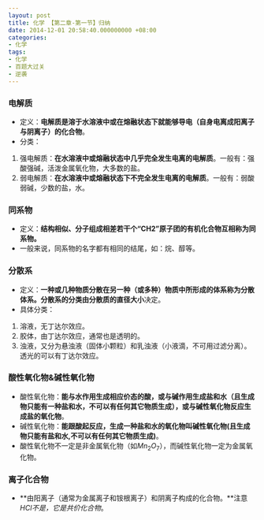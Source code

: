 ```yaml
---
layout: post
title: 化学 【第二章-第一节】归纳
date: 2014-12-01 20:58:40.000000000 +08:00
categories:
- 化学
tags:
- 化学
- 百题大过关
- 逆袭
---
```

### **电解质**

*   定义：**电解质是溶于水溶液中或在熔融状态下就能够导电（自身电离成阳离子与阴离子）的化合物**。
*   分类：

1.  强电解质：**在水溶液中或熔融状态中几乎完全发生电离的电解质**。一般有：强酸强碱，活泼金属氧化物，大多数的盐。
2.  弱电解质：**在水溶液中或熔融状态下不完全发生电离的电解质**。一般有：弱酸弱碱，少数的盐，水。

### **同系物**

*   定义：**结构相似、分子组成相差若干个“CH2”原子团的有机化合物互相称为同系物。**
*   一般来说，同系物的名字都有相同的结尾，如：烷、醇等。

### **分散系**

*   定义：**一种或几种物质分散在另一种（或多种）物质中所形成的体系称为分散体系。**分散系的分类由**分散质的直径大小**决定。
*   具体分类：

1.  溶液，无丁达尔效应。
2.  胶体，由丁达尔效应，通常也是透明的。
3.  浊液，又分为悬浊液（固体小颗粒）和乳浊液（小液滴，不可用过滤分离）。透光的可以有丁达尔效应。

### **酸性氧化物&碱性氧化物**

*   酸性氧化物：**能与水作用生成相应价态的酸，或与碱作用生成盐和水（且生成物只能有一种盐和水，不可以有任何其它物质生成），或与碱性氧化物反应生成盐的氧化物**。
*   碱性氧化物：**能跟酸起反应，生成一种盐和水的氧化物叫碱性氧化物(且生成物只能有盐和水,不可以有任何其它物质生成)**。
*   酸性氧化物不一定是非金属氧化物（如$Mn_2O_7$），而碱性氧化物一定为金属氧化物。

### **离子化合物**

*   **由阳离子（通常为金属离子和铵根离子）和阴离子构成的化合物。**注意 _HCl不是，它是共价化合物_。